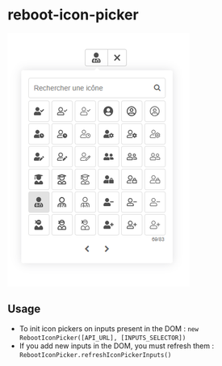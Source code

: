 # reboot-icon-picker
![home](https://github.com/epixelic/reboot-icon-picker/blob/master/doc/screenshot.png)

## Usage
- To init icon pickers on inputs present in the DOM : `new RebootIconPicker([API_URL], [INPUTS_SELECTOR])`
- If you add new inputs in the DOM, you must refresh them : `RebootIconPicker.refreshIconPickerInputs()`
